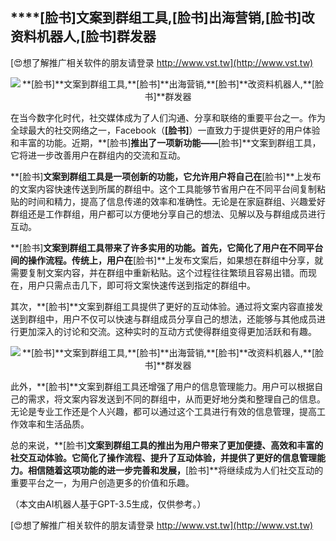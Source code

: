 ## ****[脸书]**文案到群组工具,**[脸书]**出海营销,**[脸书]**改资料机器人,**[脸书]**群发器**

[😍想了解推广相关软件的朋友请登录 http://www.vst.tw](http://www.vst.tw)

 <center><img src="https://vst.tw/MP4/tuiguang/png/1.png" alt="**[脸书]**文案到群组工具,**[脸书]**出海营销,**[脸书]**改资料机器人,**[脸书]**群发器"></center>

在当今数字化时代，社交媒体成为了人们沟通、分享和联络的重要平台之一。作为全球最大的社交网络之一，Facebook（**[脸书]**）一直致力于提供更好的用户体验和丰富的功能。近期，**[脸书]**推出了一项新功能——**[脸书]**文案到群组工具，它将进一步改善用户在群组内的交流和互动。

**[脸书]**文案到群组工具是一项创新的功能，它允许用户将自己在**[脸书]**上发布的文案内容快速传送到所属的群组中。这个工具能够节省用户在不同平台间复制粘贴的时间和精力，提高了信息传递的效率和准确性。无论是在家庭群组、兴趣爱好群组还是工作群组，用户都可以方便地分享自己的想法、见解以及与群组成员进行互动。

**[脸书]**文案到群组工具带来了许多实用的功能。首先，它简化了用户在不同平台间的操作流程。传统上，用户在**[脸书]**上发布文案后，如果想在群组中分享，就需要复制文案内容，并在群组中重新粘贴。这个过程往往繁琐且容易出错。而现在，用户只需点击几下，即可将文案快速传送到指定的群组中。

其次，**[脸书]**文案到群组工具提供了更好的互动体验。通过将文案内容直接发送到群组中，用户不仅可以快速与群组成员分享自己的想法，还能够与其他成员进行更加深入的讨论和交流。这种实时的互动方式使得群组变得更加活跃和有趣。

 <center><img src="https://vst.tw/MP4/tuiguang/png/4.png" alt="**[脸书]**文案到群组工具,**[脸书]**出海营销,**[脸书]**改资料机器人,**[脸书]**群发器"></center>

此外，**[脸书]**文案到群组工具还增强了用户的信息管理能力。用户可以根据自己的需求，将文案内容发送到不同的群组中，从而更好地分类和整理自己的信息。无论是专业工作还是个人兴趣，都可以通过这个工具进行有效的信息管理，提高工作效率和生活品质。

总的来说，**[脸书]**文案到群组工具的推出为用户带来了更加便捷、高效和丰富的社交互动体验。它简化了操作流程、提升了互动体验，并提供了更好的信息管理能力。相信随着这项功能的进一步完善和发展，**[脸书]**将继续成为人们社交互动的重要平台之一，为用户创造更多的价值和乐趣。

（本文由AI机器人基于GPT-3.5生成，仅供参考。）

[😍想了解推广相关软件的朋友请登录 http://www.vst.tw](http://www.vst.tw)



